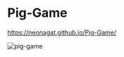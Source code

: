 # Pig-Game

https://neonagat.github.io/Pig-Game/

![pig-game](https://user-images.githubusercontent.com/73759315/183699988-8d9a8dbc-0245-4d49-a971-0e377f2edc4e.png)
